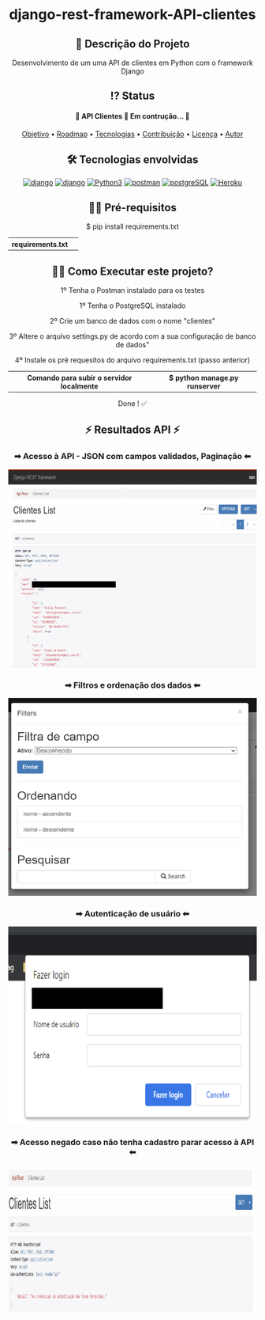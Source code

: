 
 <!-- Explicação do projeto -->
<h1 align="center">django-rest-framework-API-clientes</h1>
<h2 align="center"> 🧾 Descrição do Projeto</h2>
<p align="center"> Desenvolvimento de um uma API de clientes em Python com o framework Django </p>


 <!-- Status do projeto -->
 <h2 align="center"> ⁉ Status </h2>
<h4 align="center"> 
	 🚧 API Clientes 🚀 Em contrução...  🚧
</h4>


<!-- Indice -->
<p align="center">
 <a href="#objetivo">Objetivo</a> •
 <a href="#roadmap">Roadmap</a> • 
 <a href="#tecnologias">Tecnologias</a> • 
 <a href="#contribuicao">Contribuição</a> • 
 <a href="#licenc-a">Licença</a> • 
 <a href="#autor">Autor</a>
</p>

<!-- Tecnologias envolvidas -->
<div align="center" class='container'>
	<h2 align="center"> 🛠 Tecnologias envolvidas</h2>
	<div class="box" align="center" display='flex'>
		<a href="https://www.djangoproject.com/" target="_blank" align = "center"> <img src="https://img.shields.io/badge/Django-092E20?style=for-the-badge&logo=django&logoColor=white" alt="django" width="130" height="40"/></a>
		<a href="https://www.django-rest-framework.org/" target="_blank" align = "center"> <img src="https://img.shields.io/badge/DJANGO-REST-ff1709?style=for-the-badge&logo=django&logoColor=white&color=ff1709&labelColor=gray" alt="django" width="130" height="40"/></a>
		<a href="https://www.python.org/" target="_blank" align = "center"> <img src="https://img.shields.io/badge/Python-3776AB?style=for-the-badge&logo=python&logoColor=white" width="130" height="40" alt="Python3" /></a>
		<a href="https://www.postman.com/" target="_blank" align = "center"> <img src="https://img.shields.io/badge/Postman-FF6C37?style=for-the-badge&logo=Postman&logoColor=white" alt="postman" width="130" height="40"/></a>
		<a href="https://www.postgresql.org/" target="_blank" align = "center"> <img src="https://img.shields.io/badge/PostgreSQL-316192?style=for-the-badge&logo=postgresql&logoColor=white" alt="postgreSQL" width="130" height="40"/></a>
		<a href="https://www.heroku.com/" target="_blank" align = "center"> <img src="https://img.shields.io/badge/Heroku-430098?style=for-the-badge&logo=heroku&logoColor=white" alt="Heroku" width="130" height="40"/></a>
	</div>
</div>

<!-- Requirements -->
<div align="center" class='container'>
	<h2 align="center">👨‍💻 Pré-requisitos </h2>
	<p align="center">$ pip install requirements.txt</p>
	<table>
	  <tbody>
	    	<tr>
			<th>requirements.txt</th>
			<th align="center"> </th>
		</tr>
	  </tbody>
	</table>
</div>


<!-- How to execute -->
<div align="center" class='container'>
	<h2 align="center">🏃‍♀️ Como Executar este projeto? </h2>
	<p align="center"> 1º Tenha o Postman instalado para os testes</p>
	<p align="center"> 1º Tenha o PostgreSQL instalado</p>
	<p align="center"> 2º Crie um banco de dados com o nome "clientes"</p>
	<p align="center"> 3º Altere o arquivo settings.py de acordo com a sua configuração de banco de dados"</p>
	<p align="center">4º Instale os pré requesitos do arquivo requirements.txt (passo anterior)</p>
	<table>
	  <tbody>
	    	<tr>
			<th>Comando para subir o servidor localmente </th>
			<th align="center">$ python manage.py runserver </th>
		</tr>
	  </tbody>
	</table>
	<p align="center">Done ! ✅</p>
</div>

<!-- Resultados -->
<!-- Resultado API -->
<div align="center" class='container'>
	<h2 align="center"> ⚡ Resultados API ⚡</h2>
</div>

<!-- Resultados parciais -->
<div align="center" class='result'>
	<h3 align="center"> ➡ Acesso à API - JSON com campos validados, Paginação ⬅</h3>
	<img alt="#result_1" title="#result_1" src="./results_git/result_1.png" width=600" height="400"/>
</div>

<!-- Resultados parciais -->
<div align="center" class='result'>
	<h3 align="center"> ➡  Filtros e ordenação dos dados ⬅</h3>
	<img alt="#result_2" title="#result_2" src="./results_git/result_2.PNG" width=600" height="400"/>
</div>

<!-- Resultados parciais -->
<div align="center" class='result'>
	<h3 align="center"> ➡  Autenticação de usuário ⬅</h3>
	<img alt="#result_3" title="#result_3" src="./results_git/result_3.png" width=600" height="400"/>
</div>
													
<!-- Resultados parciais -->
<div align="center" class='result'>
	<h3 align="center"> ➡  Acesso negado caso não tenha cadastro parar acesso à API ⬅</h3>
	<img alt="#result_4" title="#result_4" src="./results_git/result_4.PNG" width=800" height="300"/>
</div>

													
													




